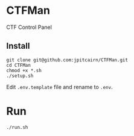 # CTFMan
CTF Control Panel

## Install

```
git clone git@github.com:jpitcairn/CTFMan.git
cd CTFMan
chmod +x *.sh
./setup.sh
```

Edit `.env.template` file and rename to `.env`.

# Run
```
./run.sh
```
